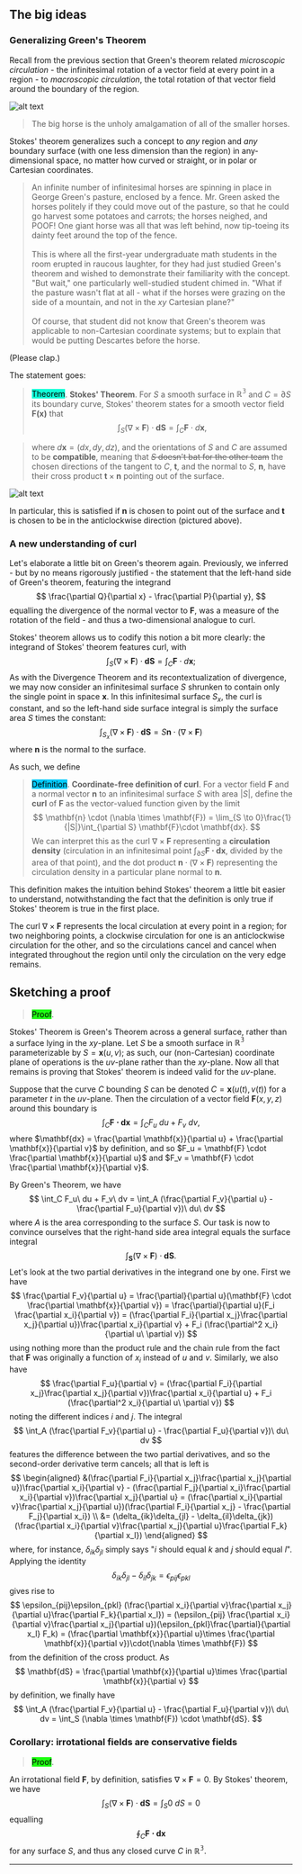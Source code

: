 ## The big ideas

### Generalizing Green's Theorem

Recall from the previous section that Green's theorem related *microscopic circulation* - the infinitesimal rotation of a vector field at every point in a region - to *macroscopic circulation*, the total rotation of that vector field around the boundary of the region.

![alt text](./assets/images/image-41.png)

> The big horse is the unholy amalgamation of all of the smaller horses.

Stokes' theorem generalizes such a concept to *any* region and *any* boundary surface (with one less dimension than the region) in any-dimensional space, no matter how curved or straight, or in polar or Cartesian coordinates. 

> An infinite number of infinitesimal horses are spinning in place in George Green's pasture, enclosed by a fence. Mr. Green asked the horses politely if they could move out of the pasture, so that he could go harvest some potatoes and carrots; the horses neighed, and POOF! One giant horse was all that was left behind, now tip-toeing its dainty feet around the top of the fence.<br/><br/>
This is where all the first-year undergraduate math students in the room erupted in raucous laughter, for they had just studied Green's theorem and wished to demonstrate their familiarity with the concept. "But wait," one particularly well-studied student chimed in. "What if the pasture wasn't flat at all - what if the horses were grazing on the side of a mountain, and not in the $xy$ Cartesian plane?"<br/><br/>
Of course, that student did not know that Green's theorem was applicable to non-Cartesian coordinate systems; but to explain that would be putting Descartes before the horse.

(Please clap.)

The statement goes:

> <span style="background-color: #12ffd7; color: black;">Theorem</span>. **Stokes' Theorem**. For $S$ a smooth surface in $\mathbb{R^3}$ and $C = \partial S$ its boundary curve, Stokes' theorem states for a smooth vector field $\mathbf{F(x)}$ that
$$
\int_S (\nabla \times \mathbf{F})\cdot \mathbf{dS} = \int_C \mathbf{F}\cdot d\mathbf{x},
$$

> where $d\mathbf{x} = (dx,dy,dz)$, and the orientations of $S$ and $C$ are assumed to be **compatible**, meaning that ~~$S$ doesn't bat for the other team~~ the chosen directions of the tangent to $C$, $\mathbf{t}$, and the normal to $S$, $\mathbf{n}$, have their cross product $\mathbf{t} \times \mathbf{n}$ pointing out of the surface.

![alt text](./assets/images/image-42.png)

In particular, this is satisfied if $\mathbf{n}$ is chosen to point out of the surface and $\mathbf{t}$ is chosen to be in the anticlockwise direction (pictured above).

### A new understanding of curl

Let's elaborate a little bit on Green's theorem again. Previously, we inferred - but by no means rigorously justified - the statement that the left-hand side of Green's theorem, featuring the integrand
$$
\frac{\partial Q}{\partial x} - \frac{\partial P}{\partial y},
$$
equalling the divergence of the normal vector to $\mathbf{F}$, was a measure of the rotation of the field - and thus a two-dimensional analogue to curl.

Stokes' theorem allows us to codify this notion a bit more clearly: the integrand of Stokes' theorem features curl, with
$$
\int_S (\nabla \times \mathbf{F})\cdot \mathbf{dS} = \int_C \mathbf{F}\cdot d\mathbf{x};
$$
As with the Divergence Theorem and its recontextualization of divergence, we may now consider an infinitesimal surface $S$ shrunken to contain only the single point in space $\mathbf{x}$. In this infinitesimal surface $S_x$, the curl is constant, and so the left-hand side surface integral is simply the surface area $S$ times the constant:
$$
\int_{S_x} (\nabla \times \mathbf{F})\cdot \mathbf{dS} = S\mathbf{n}\cdot (\nabla \times \mathbf{F})
$$
where $\mathbf{n}$ is the normal to the surface. 

As such, we define

> <span style="background-color: #03cafc; color: black;">Definition</span>. **Coordinate-free definition of curl**. For a vector field $\mathbf{F}$ and a normal vector $\mathbf{n}$ to an infinitesimal surface $S$ with area $|S|$, define the **curl** of $\mathbf{F}$ as the vector-valued function given by the limit
$$
\mathbf{n} \cdot (\nabla \times \mathbf{F}) = \lim_{S \to 0}\frac{1}{|S|}\int_{\partial S} \mathbf{F}\cdot \mathbf{dx}.
$$
We can interpret this as the curl $\nabla \times \mathbf{F}$ representing a **circulation density** (circulation in an infinitesimal point $\int_{\partial S}\mathbf{F\cdot dx}$, divided by the area of that point), and the dot product $\mathbf{n}\cdot (\nabla \times \mathbf{F})$ representing the circulation density in a particular plane normal to $\mathbf{n}$. 

This definition makes the intuition behind Stokes' theorem a little bit easier to understand, notwithstanding the fact that the definition is only true if Stokes' theorem is true in the first place. 

The curl $\nabla \times \mathbf{F}$ represents the local circulation at every point in a region; for two neighboring points, a clockwise circulation for one is an anticlockwise circulation for the other, and so the circulations cancel and cancel when integrated throughout the region until only the circulation on the very edge remains.

## Sketching a proof

> <span style="background-color: #1eff12; color: black;">Proof</span>.

Stokes' Theorem is Green's Theorem across a general surface, rather than a surface lying in the $xy$-plane. Let $S$ be a smooth surface in $\mathbb{R^3}$ parameterizable by $S = \mathbf{x}(u,v)$; as such, our (non-Cartesian) coordinate plane of operations is the $uv$-plane rather than the $xy$-plane. Now all that remains is proving that Stokes' theorem is indeed valid for the $uv$-plane. 

Suppose that the curve $C$ bounding $S$ can be denoted $C = \mathbf{x}(u(t), v(t))$ for a parameter $t$ in the $uv$-plane. Then the circulation of a vector field $\mathbf{F}(x,y,z)$ around this boundary is
$$
\int_C \mathbf{F \cdot dx} = \int_C F_u\ du + F_v\ dv,
$$
where $\mathbf{dx} = \frac{\partial \mathbf{x}}{\partial u} + \frac{\partial \mathbf{x}}{\partial v}$ by definition, and so $F_u = \mathbf{F} \cdot \frac{\partial \mathbf{x}}{\partial u}$ and $F_v = \mathbf{F} \cdot \frac{\partial \mathbf{x}}{\partial v}$.

By Green's Theorem, we have
$$
 \int_C F_u\ du + F_v\ dv = \int_A (\frac{\partial F_v}{\partial u} - \frac{\partial F_u}{\partial v})\ du\ dv
$$
where $A$ is the area corresponding to the surface $S$. Our task is now to convince ourselves that the right-hand side area integral equals the surface integral
$$
\int_\mathbf{S} (\nabla \times \mathbf{F}) \cdot \mathbf{dS}.
$$
Let's look at the two partial derivatives in the integrand one by one. First we have
$$
\frac{\partial F_v}{\partial u} = \frac{\partial}{\partial u}(\mathbf{F} \cdot \frac{\partial \mathbf{x}}{\partial v}) = \frac{\partial}{\partial u}(F_i \frac{\partial x_i}{\partial v}) = (\frac{\partial F_i}{\partial x_j}\frac{\partial x_j}{\partial u})\frac{\partial x_i}{\partial v} + F_i (\frac{\partial^2 x_i}{\partial u\ \partial v}) 
$$
using nothing more than the product rule and the chain rule from the fact that $\mathbf{F}$ was originally a function of $x_i$ instead of $u$ and $v$. Similarly, we also have
$$
\frac{\partial F_u}{\partial v} = (\frac{\partial F_i}{\partial x_j}\frac{\partial x_j}{\partial v})\frac{\partial x_i}{\partial u} + F_i (\frac{\partial^2 x_i}{\partial u\ \partial v}) 
$$
noting the different indices $i$ and $j$. The integral
$$
\int_A (\frac{\partial F_v}{\partial u} - \frac{\partial F_u}{\partial v})\ du\ dv
$$
features the difference between the two partial derivatives, and so the second-order derivative term cancels; all that is left is
$$
\begin{aligned}
&(\frac{\partial F_i}{\partial x_j}\frac{\partial x_j}{\partial u})\frac{\partial x_i}{\partial v} - (\frac{\partial F_j}{\partial x_i}\frac{\partial x_i}{\partial v})\frac{\partial x_j}{\partial u} = (\frac{\partial x_i}{\partial v}\frac{\partial x_j}{\partial u})(\frac{\partial F_i}{\partial x_j} - \frac{\partial F_j}{\partial x_i}) \\
&= (\delta_{ik}\delta_{jl} - \delta_{il}\delta_{jk})(\frac{\partial x_i}{\partial v}\frac{\partial x_j}{\partial u}\frac{\partial F_k}{\partial x_l}) 
\end{aligned}
$$
where, for instance, $\delta_{ik}\delta_{jl}$ simply says "$i$ should equal $k$ and $j$ should equal $l$". Applying the identity
$$
\delta_{ik}\delta_{jl} - \delta_{il}\delta_{jk} = \epsilon_{pij}\epsilon_{pkl}
$$
gives rise to
$$
\epsilon_{pij}\epsilon_{pkl} (\frac{\partial x_i}{\partial v}\frac{\partial x_j}{\partial u}\frac{\partial F_k}{\partial x_l}) = (\epsilon_{pij} \frac{\partial x_i}{\partial v}\frac{\partial x_j}{\partial u})(\epsilon_{pkl}\frac{\partial}{\partial x_l} F_k) = (\frac{\partial \mathbf{x}}{\partial u}\times \frac{\partial \mathbf{x}}{\partial v})\cdot(\nabla \times \mathbf{F})
$$
from the definition of the cross product. As
$$
\mathbf{dS} = \frac{\partial \mathbf{x}}{\partial u}\times \frac{\partial \mathbf{x}}{\partial v}
$$
by definition, we finally have
$$
\int_A (\frac{\partial F_v}{\partial u} - \frac{\partial F_u}{\partial v})\ du\ dv = \int_S (\nabla \times \mathbf{F}) \cdot \mathbf{dS}.
$$


### Corollary: irrotational fields are conservative fields

> <span style="background-color: #1eff12; color: black;">Proof</span>.

An irrotational field $\mathbf{F}$, by definition, satisfies $\nabla \times \mathbf{F} = 0$. By Stokes' theorem, we have
$$
\int_S (\nabla \times \mathbf{F})\cdot \mathbf{dS} = \int_S 0\ dS = 0
$$
equalling
$$
\oint_C \mathbf{F \cdot dx}
$$
for any surface $S$, and thus any closed curve $C$ in $\mathbb{R^3}$.

****